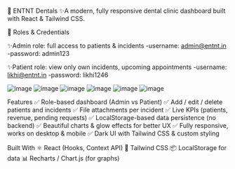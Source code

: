  🦷 ENTNT Dentals
✨A modern, fully responsive dental clinic dashboard built with React & Tailwind CSS.

👥 Roles & Credentials

✨Admin role: full access to patients & incidents
-username: admin@entnt.in
-password: admin123

✨Patient role: view only own incidents, upcoming appointments
-username: likhi@entnt.in
-password: likhi1246

![image](https://github.com/user-attachments/assets/503dbc1a-c4df-4954-895d-679fbbc0cd6b)
![image](https://github.com/user-attachments/assets/ac28c45c-dac9-4595-8596-8085e4eb12ad)
![image](https://github.com/user-attachments/assets/ea6d6227-bcc9-48f3-bdcc-0771e065c0ea)
![image](https://github.com/user-attachments/assets/fb968c7f-2773-421a-ad7f-ce2d94ca7a3b)
![image](https://github.com/user-attachments/assets/9f811b3a-ec21-47fc-a510-1aaa87ccac4a)
![image](https://github.com/user-attachments/assets/47d0c891-73f8-403a-bcf8-bef8095b98e1)

Features 
✅ Role-based dashboard (Admin vs Patient)
✅ Add / edit / delete patients and incidents
✅ File attachments per incident
✅ Live KPIs (patients, revenue, pending requests)
✅ LocalStorage-based data persistence (no backend)
✅ Beautiful charts & glow effects for better UX
✅ Fully responsive, works on desktop & mobile
✅ Dark UI with Tailwind CSS & custom styling

Built With
⚛️ React (Hooks, Context API)
🎨 Tailwind CSS
📦 LocalStorage for data
📊 Recharts / Chart.js (for graphs)




